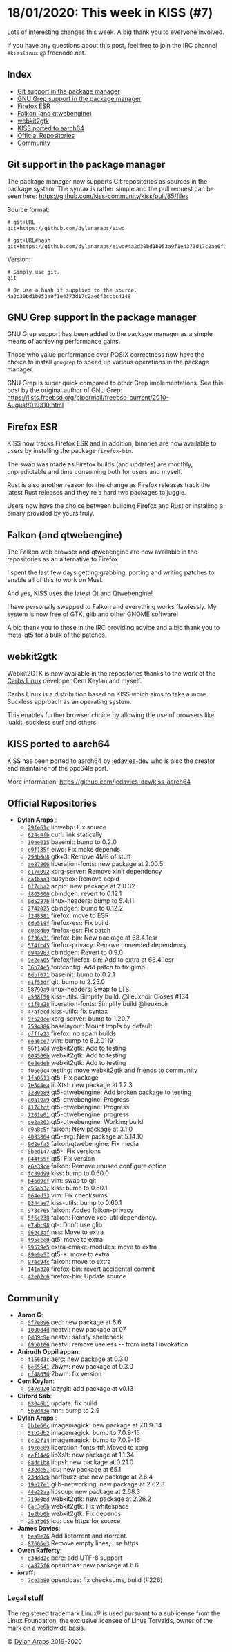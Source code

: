 # 18/01/2020: This week in KISS (#7)

Lots of interesting changes this week. A big thank you to everyone
involved.

If you have any questions about this post, feel free to join the IRC
channel `#kisslinux` @ freenode.net.

## Index

-   [Git support in the package manager](#git-support-in-the-package-manager)
-   [GNU Grep support in the package manager](#gnu-grep-support-in-the-package-manager)
-   [Firefox ESR](#firefox-esr)
-   [Falkon (and qtwebengine)](#falkon-and-qtwebengine)
-   [webkit2gtk](#webkit2gtk)
-   [KISS ported to aarch64](#kiss-ported-to-aarch64)
-   [Official Repositories](#official-repositories)
-   [Community](#community)

## Git support in the package manager

The package manager now supports Git repositories as sources in the
package system. The syntax is rather simple and the pull request can be
seen here: <https://github.com/kiss-community/kiss/pull/85/files>

Source format:

    # git+URL
    git+https://github.com/dylanaraps/eiwd

    # git+URL#hash
    git+https://github.com/dylanaraps/eiwd#4a2d30bd1b053a9f1e4373d17c2ae6f3ccbc4148

Version:

    # Simply use git.
    git

    # Or use a hash if supplied to the source.
    4a2d30bd1b053a9f1e4373d17c2ae6f3ccbc4148

## GNU Grep support in the package manager

GNU Grep support has been added to the package manager as a simple means
of achieving performance gains.

Those who value performance over POSIX correctness now have the choice
to install `gnugrep` to speed up various operations in the package
manager.

GNU Grep is super quick compared to other Grep implementations. See this
post by the original author of GNU Grep:
<https://lists.freebsd.org/pipermail/freebsd-current/2010-August/019310.html>

## Firefox ESR

KISS now tracks Firefox ESR and in addition, binaries are now available
to users by installing the package `firefox-bin`.

The swap was made as Firefox builds (and updates) are monthly,
unpredictable and time consuming both for users and myself.

Rust is also another reason for the change as Firefox releases track the
latest Rust releases and they're a hard two packages to juggle.

Users now have the choice between building Firefox and Rust or
installing a binary provided by yours truly.

## Falkon (and qtwebengine)

The Falkon web browser and qtwebengine are now available in the
repositories as an alternative to Firefox.

I spent the last few days getting grabbing, porting and writing patches
to enable all of this to work on Musl.

And yes, KISS uses the latest Qt and Qtwebengine!

I have personally swapped to Falkon and everything works flawlessly. My
system is now free of GTK, glib and other GNOME software!

A big thank you to those in the IRC providing advice and a big thank you
to [meta-qt5](https://github.com/meta-qt5/meta-qt5) for a bulk of the
patches.

## webkit2gtk

Webkit2GTK is now available in the repositories thanks to the work of
the [Carbs Linux](https://carbslinux.org/) developer Cem Keylan and
myself.

Carbs Linux is a distribution based on KISS which aims to take a more
Suckless approach as an operating system.

This enables further browser choice by allowing the use of browsers like
luakit, suckless surf and others.

## KISS ported to aarch64

KISS has been ported to aarch64 by
[jedavies-dev](https://github.com/jedavies-dev) who is also the creator
and maintainer of the ppc64le port.

More information: <https://github.com/jedavies-dev/kiss-aarch64>

## Official Repositories

-   **Dylan Araps** :
    -   [`29fe61c`](https://github.com/kiss-community/repo/commit/29fe61c)
        libwebp: Fix source
    -   [`624c4fb`](https://github.com/kiss-community/repo/commit/624c4fb)
        curl: link statically
    -   [`10ee015`](https://github.com/kiss-community/repo/commit/10ee015)
        baseinit: bump to 0.2.0
    -   [`d9f135f`](https://github.com/kiss-community/repo/commit/d9f135f)
        eiwd: Fix make depends
    -   [`290b0d8`](https://github.com/kiss-community/repo/commit/290b0d8)
        gtk+3: Remove 4MB of stuff
    -   [`ae87866`](https://github.com/kiss-community/repo/commit/ae87866)
        liberation-fonts: new package at 2.00.5
    -   [`c17c092`](https://github.com/kiss-community/repo/commit/c17c092)
        xorg-server: Remove xinit dependency
    -   [`ca1baa3`](https://github.com/kiss-community/repo/commit/ca1baa3)
        busybox: Remove acpid
    -   [`0f7cba2`](https://github.com/kiss-community/repo/commit/0f7cba2)
        acpid: new package at 2.0.32
    -   [`f805600`](https://github.com/kiss-community/repo/commit/f805600)
        cbindgen: revert to 0.12.1
    -   [`0d5287b`](https://github.com/kiss-community/repo/commit/0d5287b)
        linux-headers: bump to 5.4.11
    -   [`2742025`](https://github.com/kiss-community/repo/commit/2742025)
        cbindgen: bump to 0.12.2
    -   [`f248581`](https://github.com/kiss-community/repo/commit/f248581)
        firefox: move to ESR
    -   [`6de518f`](https://github.com/kiss-community/repo/commit/6de518f)
        firefox-esr: Fix build
    -   [`d0c8db9`](https://github.com/kiss-community/repo/commit/d0c8db9)
        firefox-esr: Fix patch
    -   [`0736a31`](https://github.com/kiss-community/repo/commit/0736a31)
        firefox-bin: New package at 68.4.1esr
    -   [`574fc45`](https://github.com/kiss-community/repo/commit/574fc45)
        firefox-privacy: Remove unneeded dependency
    -   [`d94a903`](https://github.com/kiss-community/repo/commit/d94a903)
        cbindgen: Revert to 0.9.0
    -   [`9e2ea05`](https://github.com/kiss-community/repo/commit/9e2ea05)
        firefox/firefox-bin: Add to extra at 68.4.1esr
    -   [`36b74e5`](https://github.com/kiss-community/repo/commit/36b74e5)
        fontconfig: Add patch to fix gimp.
    -   [`6dbf671`](https://github.com/kiss-community/repo/commit/6dbf671)
        baseinit: bump to 0.2.1
    -   [`e1f53df`](https://github.com/kiss-community/repo/commit/e1f53df)
        git: bump to 2.25.0
    -   [`58799a9`](https://github.com/kiss-community/repo/commit/58799a9)
        linux-headers: Swap to LTS
    -   [`a508f50`](https://github.com/kiss-community/repo/commit/a508f50)
        kiss-utils: Simplify build. @lieuxnoir Closes #134
    -   [`c1f8a28`](https://github.com/kiss-community/repo/commit/c1f8a28)
        liberation-fonts: Simplify build @lieuxnoir
    -   [`47afecd`](https://github.com/kiss-community/repo/commit/47afecd)
        kiss-utils: fix syntax
    -   [`9f520ce`](https://github.com/kiss-community/repo/commit/9f520ce)
        xorg-server: bump to 1.20.7
    -   [`7594886`](https://github.com/kiss-community/repo/commit/7594886)
        baselayout: Mount tmpfs by default.
    -   [`dfffe23`](https://github.com/kiss-community/repo/commit/dfffe23)
        firefox: no spam builds
    -   [`eea6ce7`](https://github.com/kiss-community/repo/commit/eea6ce7)
        vim: bump to 8.2.0119
    -   [`96f1a0d`](https://github.com/kiss-community/repo/commit/96f1a0d)
        webkit2gtk: Add to testing
    -   [`604566b`](https://github.com/kiss-community/repo/commit/604566b)
        webkit2gtk: Add to testing
    -   [`6e8edeb`](https://github.com/kiss-community/repo/commit/6e8edeb)
        webkit2gtk: Add to testing
    -   [`f06e0c4`](https://github.com/kiss-community/repo/commit/f06e0c4)
        testing: move webkit2gtk and friends to community
    -   [`1fa0513`](https://github.com/kiss-community/repo/commit/1fa0513)
        qt5: Fix package
    -   [`7e544ea`](https://github.com/kiss-community/repo/commit/7e544ea)
        libXtst: new package at 1.2.3
    -   [`3280b89`](https://github.com/kiss-community/repo/commit/3280b89)
        qt5-qtwebengine: Add broken package to testing
    -   [`a0a19a9`](https://github.com/kiss-community/repo/commit/a0a19a9)
        qt5-qtwebengine: Progress
    -   [`417cfcf`](https://github.com/kiss-community/repo/commit/417cfcf)
        qt5-qtwebengine: Progress
    -   [`7201e01`](https://github.com/kiss-community/repo/commit/7201e01)
        qt5-qtwebengine: progress
    -   [`de2a203`](https://github.com/kiss-community/repo/commit/de2a203)
        qt5-qtwebengine: Working build
    -   [`d9a8c5f`](https://github.com/kiss-community/repo/commit/d9a8c5f)
        falkon: New package at 3.1.0
    -   [`4083864`](https://github.com/kiss-community/repo/commit/4083864)
        qt5-svg: New package at 5.14.10
    -   [`9d2efa5`](https://github.com/kiss-community/repo/commit/9d2efa5)
        falkon/qtwebengine: Fix media
    -   [`5bed147`](https://github.com/kiss-community/repo/commit/5bed147)
        qt5-: Fix versions
    -   [`844f55f`](https://github.com/kiss-community/repo/commit/844f55f)
        qt5: Fix version
    -   [`e6e39ce`](https://github.com/kiss-community/repo/commit/e6e39ce)
        falkon: Remove unused configure option
    -   [`fc39d99`](https://github.com/kiss-community/repo/commit/fc39d99)
        kiss: bump to 0.60.0
    -   [`b46d9cf`](https://github.com/kiss-community/repo/commit/b46d9cf)
        vim: swap to git
    -   [`c55ab3c`](https://github.com/kiss-community/repo/commit/c55ab3c)
        kiss: bump to 0.60.1
    -   [`064ed33`](https://github.com/kiss-community/repo/commit/064ed33)
        vim: Fix checksums
    -   [`0344ae7`](https://github.com/kiss-community/repo/commit/0344ae7)
        kiss-utils: bump to 0.60.1
    -   [`973c765`](https://github.com/kiss-community/repo/commit/973c765)
        falkon: Added falkon-privacy
    -   [`5f6c238`](https://github.com/kiss-community/repo/commit/5f6c238)
        falkon: Remove xcb-util dependency.
    -   [`e7abc98`](https://github.com/kiss-community/repo/commit/e7abc98)
        qt-: Don't use glib
    -   [`96ec3af`](https://github.com/kiss-community/repo/commit/96ec3af)
        nss: Move to extra
    -   [`f95cce0`](https://github.com/kiss-community/repo/commit/f95cce0)
        qt5: move to extra
    -   [`99579e5`](https://github.com/kiss-community/repo/commit/99579e5)
        extra-cmake-modules: move to extra
    -   [`89e9e57`](https://github.com/kiss-community/repo/commit/89e9e57)
        qt5-\*: move to extra
    -   [`97ec94c`](https://github.com/kiss-community/repo/commit/97ec94c)
        falkon: move to extra
    -   [`141a328`](https://github.com/kiss-community/repo/commit/141a328)
        firefox-bin: revert accidental commit
    -   [`42e62c6`](https://github.com/kiss-community/repo/commit/42e62c6)
        firefox-bin: Update source

## Community

-   **Aaron G**:
    -   [`5f7e096`](https://github.com/kiss-community/community/commit/5f7e096)
        oed: new package at 6.6
    -   [`1090d4d`](https://github.com/kiss-community/community/commit/1090d4d)
        neatvi: new package at 07
    -   [`0d09c9e`](https://github.com/kiss-community/community/commit/0d09c9e)
        neatvi: satisfy shellcheck
    -   [`69b0106`](https://github.com/kiss-community/community/commit/69b0106)
        neatvi: remove useless -- from install invokation
-   **Anirudh Oppiliappan**:
    -   [`f156d3c`](https://github.com/kiss-community/community/commit/f156d3c)
        aerc: new package at 0.3.0
    -   [`be65541`](https://github.com/kiss-community/community/commit/be65541)
        2bwm: new package at 0.3.0
    -   [`cf48650`](https://github.com/kiss-community/community/commit/cf48650)
        2bwm: fix version
-   **Cem Keylan**:
    -   [`947d820`](https://github.com/kiss-community/community/commit/947d820)
        lazygit: add package at v0.13
-   **Cliford Sab**:
    -   [`03046b1`](https://github.com/kiss-community/community/commit/03046b1)
        update: fix build
    -   [`5b8d43e`](https://github.com/kiss-community/community/commit/5b8d43e)
        nnn: bump to 2.9
-   **Dylan Araps** :
    -   [`2b1e66c`](https://github.com/kiss-community/community/commit/2b1e66c)
        imagemagick: new package at 7.0.9-14
    -   [`51b2db2`](https://github.com/kiss-community/community/commit/51b2db2)
        imagemagick: bump to 7.0.9-15
    -   [`6c22f14`](https://github.com/kiss-community/community/commit/6c22f14)
        imagemagick: bump to 7.0.9-16
    -   [`19c0e89`](https://github.com/kiss-community/community/commit/19c0e89)
        liberation-fonts-ttf: Moved to xorg
    -   [`eef14e6`](https://github.com/kiss-community/community/commit/eef14e6)
        libXslt: new package at 1.1.34
    -   [`8adc1b8`](https://github.com/kiss-community/community/commit/8adc1b8)
        libpsl: new package at 0.21.0
    -   [`432de51`](https://github.com/kiss-community/community/commit/432de51)
        icu: new package at 65.1
    -   [`23dd0cb`](https://github.com/kiss-community/community/commit/23dd0cb)
        harfbuzz-icu: new package at 2.6.4
    -   [`19e27e1`](https://github.com/kiss-community/community/commit/19e27e1)
        glib-networking: new package at 2.62.3
    -   [`44e22aa`](https://github.com/kiss-community/community/commit/44e22aa)
        libsoup: new package at 2.68.3
    -   [`719e0bd`](https://github.com/kiss-community/community/commit/719e0bd)
        webkit2gtk: new package at 2.26.2
    -   [`6ac3e6b`](https://github.com/kiss-community/community/commit/6ac3e6b)
        webkit2gtk: Fix whitespace
    -   [`1e2bb6b`](https://github.com/kiss-community/community/commit/1e2bb6b)
        webkit2gtk: Fix depends
    -   [`25afb65`](https://github.com/kiss-community/community/commit/25afb65)
        icu: use https for source
-   **James Davies**:
    -   [`bea9e76`](https://github.com/kiss-community/community/commit/bea9e76)
        Add libtorrent and rtorrent.
    -   [`87606e3`](https://github.com/kiss-community/community/commit/87606e3)
        Remove empty lines, use https
-   **Owen Rafferty**:
    -   [`d34dd2c`](https://github.com/kiss-community/community/commit/d34dd2c)
        pcre: add UTF-8 support
    -   [`ca875f6`](https://github.com/kiss-community/community/commit/ca875f6)
        opendoas: new package at 6.6
-   **ioraff**:
    -   [`7ce3b80`](https://github.com/kiss-community/community/commit/7ce3b80)
        opendoas: fix checksums, build (#226)

### Legal stuff

The registered trademark Linux® is used pursuant to a sublicense from
the Linux Foundation, the exclusive licensee of Linus Torvalds, owner of
the mark on a world­wide basis.

© [Dylan Araps](https://github.com/dylanaraps) 2019-2020
